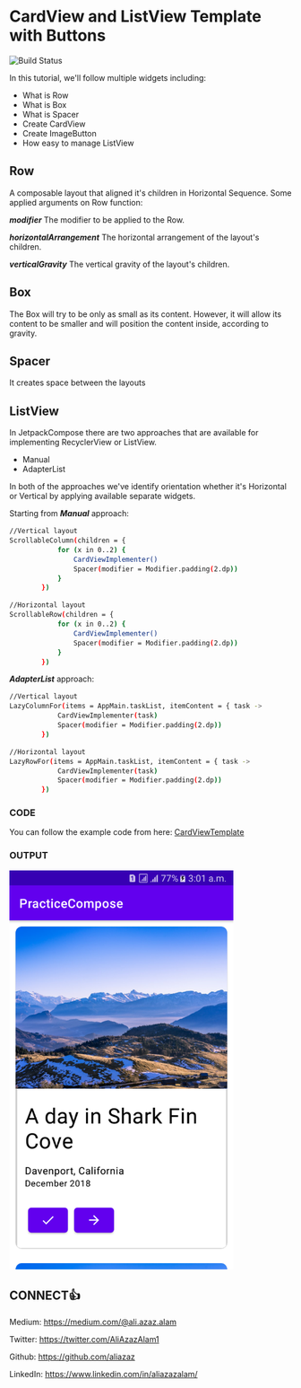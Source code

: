 # CardView and ListView Template with Buttons

![Build Status](https://travis-ci.org/joemccann/dillinger.svg?branch=master)

In this tutorial, we'll follow multiple widgets including:

* What is Row
* What is Box
* What is Spacer
* Create CardView
* Create ImageButton
* How easy to manage ListView

## Row
A composable layout that aligned it's children in Horizontal Sequence. Some applied arguments on Row function:

***modifier*** The modifier to be applied to the Row.

***horizontalArrangement*** The horizontal arrangement of the layout's children.

***verticalGravity*** The vertical gravity of the layout's children.

## Box
The Box will try to be only as small as its content. However, it will allow its content to be smaller and will position the content inside, according to gravity.

## Spacer
It creates space between the layouts

## ListView
In JetpackCompose there are two approaches that are available for implementing RecyclerView or ListView.

* Manual
* AdapterList

In both of the approaches we've identify orientation whether it's Horizontal or Vertical by applying available separate widgets.

Starting from ***Manual*** approach:

```sh
//Vertical layout
ScrollableColumn(children = {
            for (x in 0..2) {
                CardViewImplementer()
                Spacer(modifier = Modifier.padding(2.dp))
            }
        })
```

```sh
//Horizontal layout
ScrollableRow(children = {
            for (x in 0..2) {
                CardViewImplementer()
                Spacer(modifier = Modifier.padding(2.dp))
            }
        })
```

***AdapterList*** approach:

```sh
//Vertical layout
LazyColumnFor(items = AppMain.taskList, itemContent = { task ->
            CardViewImplementer(task)
            Spacer(modifier = Modifier.padding(2.dp))
        })
```

```sh
//Horizontal layout
LazyRowFor(items = AppMain.taskList, itemContent = { task ->
            CardViewImplementer(task)
            Spacer(modifier = Modifier.padding(2.dp))
        })
```

### CODE

You can follow the example code from here: [CardViewTemplate](https://github.com/AliAzaz/PracticeComposeExamples/blob/CardViewTemplate/app/src/main/java/com/example/practicecompose_examples/MainActivity.kt)

### OUTPUT
<img alt="Pic-1" src="https://github.com/AliAzaz/PracticeComposeExamples/blob/CardViewTemplate/pic_card.png" width="400"/>


## CONNECT👍
Medium: https://medium.com/@ali.azaz.alam

Twitter: https://twitter.com/AliAzazAlam1

Github: https://github.com/aliazaz

LinkedIn: https://www.linkedin.com/in/aliazazalam/
